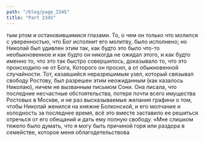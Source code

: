 ```yaml
---
path: "/blog/page_2345"
title: "Part 2345"
---
```


тым ртом и остановившимися глазами. То, о чем он только что молился с уверенностью, что Бог исполнит его молитву, было исполнено; но Николай был удивлен этим так, как будто это было что-то необыкновенное и как будто он никогда не ожидал этого, и как будто именно то, что это так быстро совершилось, доказывало то, что это происходило не от Бога, Которого он просил, а от обыкновенной случайности.
Тот, казавшийся неразрешимым узел, который связывал свободу Ростову, был разрешен этим неожиданным (как казалось Николаю), ничем не вызванным письмом Сони. Она писала, что последние несчастные обстоятельства, потеря почти всего имущества Ростовых в Москве, и не раз высказываемые желания графини о том, чтобы Николай женился на княжне Болконской, и его молчание и холодность за последнее время, всё это вместе заставило ее решиться отречься от его обещаний и дать ему полную свободу.
«Мне слишком тяжело было думать, что я могу быть причиной горя или раздора в семействе, которое меня облагодетельствова
